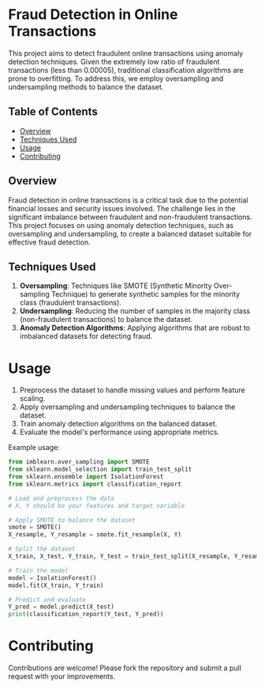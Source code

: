 # Fraud Detection in Online Transactions

This project aims to detect fraudulent online transactions using anomaly detection techniques. Given the extremely low ratio of fraudulent transactions (less than 0.00005), traditional classification algorithms are prone to overfitting. To address this, we employ oversampling and undersampling methods to balance the dataset.

## Table of Contents

- [Overview](#overview)
- [Techniques Used](#techniques-used)
- [Usage](#usage)
- [Contributing](#contributing)

## Overview

Fraud detection in online transactions is a critical task due to the potential financial losses and security issues involved. The challenge lies in the significant imbalance between fraudulent and non-fraudulent transactions. This project focuses on using anomaly detection techniques, such as oversampling and undersampling, to create a balanced dataset suitable for effective fraud detection.

## Techniques Used

1. **Oversampling**: Techniques like SMOTE (Synthetic Minority Over-sampling Technique) to generate synthetic samples for the minority class (fraudulent transactions).
2. **Undersampling**: Reducing the number of samples in the majority class (non-fraudulent transactions) to balance the dataset.
3. **Anomaly Detection Algorithms**: Applying algorithms that are robust to imbalanced datasets for detecting fraud.

# Usage
1. Preprocess the dataset to handle missing values and perform feature scaling.
2. Apply oversampling and undersampling techniques to balance the dataset.
3. Train anomaly detection algorithms on the balanced dataset.
4. Evaluate the model's performance using appropriate metrics.
   
Example usage:
```python
from imblearn.over_sampling import SMOTE
from sklearn.model_selection import train_test_split
from sklearn.ensemble import IsolationForest
from sklearn.metrics import classification_report

# Load and preprocess the data
# X, Y should be your features and target variable

# Apply SMOTE to balance the dataset
smote = SMOTE()
X_resample, Y_resample = smote.fit_resample(X, Y)

# Split the dataset
X_train, X_test, Y_train, Y_test = train_test_split(X_resample, Y_resample, test_size=0.2, random_state=42)

# Train the model
model = IsolationForest()
model.fit(X_train, Y_train)

# Predict and evaluate
Y_pred = model.predict(X_test)
print(classification_report(Y_test, Y_pred))
```
# Contributing
Contributions are welcome! Please fork the repository and submit a pull request with your improvements.
